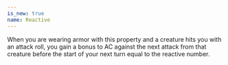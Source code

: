 ```yaml
---
is_new: true
name: Reactive
---
```

When you are wearing armor with this property and a creature hits you with an attack roll, you gain a bonus to AC against the next attack from that creature before the start of your next turn equal to the reactive number.